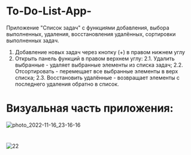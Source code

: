 # To-Do-List-App-
Приложение "Список задач" c функциями добавления, выбора выполненных, удаления, восстановления удалённых, сортировки выполненных задач.

1. Добавление новых задач через кнопку (+) в правом нижнем углу
2. Открыть панель функций в правом верхнем углу:
2.1. Удалить выбранные - удаляет выбранные элементы из списка задач; 
2.2. Отсортировать - перемещает все выбранные элементы в верх списка; 
2.3. Восстановить удалённые - возвращает элементы с последнего удаления обратно в список.

# Визуальная часть приложения:
![photo_2022-11-16_23-16-16](https://user-images.githubusercontent.com/106300285/202239776-c2b17ebc-5022-4ea0-a636-7463229014e2.jpg)
#
![22](https://user-images.githubusercontent.com/106300285/202238345-22308a9a-cda6-4f45-a853-e492dfbece06.jpg)
